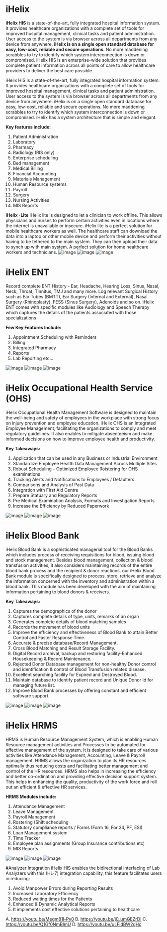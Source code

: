 # iHelix
**iHelix HIS** is a state-of-the-art, fully integrated hospital information system. It provides healthcare organizations with a complete set of tools for improved hospital management, clinical tasks and patient administration. User access to the system is via browser across all departments from any device from anywhere. **iHelix is on a single open standard database for easy, low-cost, reliable and secure operations**. No more maddening scrabbles to try to identify which system interconnection is down or compromised.
iHelix HIS is an enterprise-wide solution that provides complete patient information across all points of care to allow healthcare providers to deliver the best care possible.

iHelix HIS is a state-of-the-art, fully integrated hospital information system. It provides healthcare organizations with a complete set of tools for improved hospital management, clinical tasks and patient administration. User access to the system is via browser across all departments from any device from anywhere. iHelix is on a single open standard database for easy, low-cost, reliable and secure operations. No more maddening scrabbles to try to identify which system interconnection is down or compromised. iHelix has a system architecture that is simple and elegant.

**Key features include:**

 1. Patient Administration
 2. Laboratory
 3. Pharmacy
 4. Radiology (RIS only)
 5. Enterprise scheduling
 6. Bed management
 7. Medical Billing
 8. Financial Accounting
 9. Materials Management
 10. Human Resource systems
 11. Payroll
 12. Surgery
 13. Nursing Activities
 14. MIS Reports
 
**iHelix -Lite**
iHelix lite is designed to let a clinician to work offline. This allows physicians and nurses to perform certain activities even in locations where the internet is unavailable or insecure. iHelix lite is a perfect solution for mobile healthcare workers as well. The healthcare staff can download the data into a laptop or other mobile device and perform their activities without having to be tethered to the main system. They can then upload their data to synch up with main system. A perfect solution for home healthcare workers and technicians.
 ![image](https://user-images.githubusercontent.com/3474686/222927480-98fadc0a-0cea-4008-9f3e-5f284c4516f0.png)
 ![image](https://user-images.githubusercontent.com/3474686/222927511-83f06316-bf21-4519-b6a2-4fe1644ebb46.png)
![image](https://user-images.githubusercontent.com/3474686/222927516-e1eec0e9-754b-4bf0-b9b4-522f60b59009.png)

# iHelix ENT
Record complete ENT History - Ear, Headache, Hearing Loss, Sinus, Nasal, Neck, Throat, Tinnitus, TMJ and many more. Log relevant Surgical History such as Ear Tubes (BMTT), Ear Surgery (Internal and External), Nasal Surgery (Rhinoplasty), FESS (Sinus Surgery), Adenoids and so on. iHelix ENT comes with specific modules like Audiology and Speech Therapy which captures the details of the patients associated with those specializations

 **Few Key Features Include:**
 1. Appointment Scheduling with Reminders
 2. Billing
 3. Integrated Pharmacy
 4. Reports
 5. Lab Reporting etc…
 
![image](https://user-images.githubusercontent.com/3474686/222927596-cc480881-e6e9-4471-bd92-b3e629c148cf.png)
![image](https://user-images.githubusercontent.com/3474686/222927605-2b7f7d31-28ee-4176-8e2e-c192b5bbe52b.png)
![image](https://user-images.githubusercontent.com/3474686/222927613-5f873341-dafc-4db8-b5aa-84bda50ca68d.png)

# iHelix Occupational Health Service (OHS)
iHelix Occupational Health Management Software is designed to maintain the well-being and safety of employees in the workplace with strong focus on injury prevention and employee education. iHelix OHS is an Integrated Employee Management, facilitating the organizations to comply and meet regulatory guidelines. It also enables to mitigate absenteeism and make informed decisions on how to improve employee health and productivity.

**Key Takeaways:**

 1. Application that can be used in any Business or Industrial Environment
 2. Standardize Employee Health Data Management Across Multiple Sites
 3. Robust Scheduling – Optimized Employee Roistering for OHS examinations
 4. Tracking Alerts and Notifications to Employees / Defaulters
 5. Comparisons and Analysis of Past Data
 6. Integration with First Aid Centre
 7. Prepare Statuary and Regulatory Reports
 8. Pre Medical Examination Analysis, Formats and Investigation Reports
 9. Increase the Efficiency by Reduced Paperwork

![image](https://user-images.githubusercontent.com/3474686/222927721-6bb1cefd-dc74-405c-89ac-0b6d7206ecf0.png)
![image](https://user-images.githubusercontent.com/3474686/222927727-bf180116-3c0c-4857-b611-2ac2471b5cec.png)
![image](https://user-images.githubusercontent.com/3474686/222927733-25144570-f1c0-4f9c-8862-877427bfb7e4.png)

# iHelix Blood Bank
iHelix Blood Bank is a sophisticated managerial tool for the Blood Banks which includes process of receiving requisitions for blood, issuing blood and stock management. Besides blood management, collection & blood transfusion activities, it also considers maintaining records of the entire blood bank process and the recipient & donor reactions. our iHelix Blood Bank module is specifically designed to process, store, retrieve and analyze the information concerned with the inventory and administration within a blood bank. This module has been developed with the aim of maintaining information pertaining to blood donors & receivers.

**Key Takeaways:**
 1. Captures the demographics of the donor
 2. Captures complete details of type, units, remarks of an organ
 3. Generates complete details of blood matching samples
 4. Records the movement of blood units
 5. Improve the efficiency and effectiveness of Blood Bank to attain Better Control and Faster Response Time.
 6. Accurate & precise database/Record Management.
 7. Cross Blood Matching and Result Storage Facility.
 8. Digital Record archival, backup and restoring facility-Enhanced Housekeeping & Record Maintenance.
 9. Rejected Donor Database management for non-healthy Donor control and identification & control of Blood Transfusion related disease.
 10. Excellent searching facility for Expired and Destroyed Blood.
 11. Maintain database to identify patient record and Unique Donor Id for managing future list.
 12. Improve Blood Bank processes by offering constant and efficient software support.
 
![image](https://user-images.githubusercontent.com/3474686/222927807-e94edef2-5846-4b05-af22-29b9c94f0b65.png)
![image](https://user-images.githubusercontent.com/3474686/222927810-31e96e77-657e-423d-99d2-52c0ae408863.png)
![image](https://user-images.githubusercontent.com/3474686/222927819-ae386269-3762-460e-9823-e8f2cac6ba32.png)
 
# iHelix HRMS
HRMS is Human Resource Management System, which is enabling Human Resource management activities and Processes to be automated for effective management of the system.
It is designed to take care of various activities like Attendance Management, Accounting, Leave & Payroll management.
HRMS allows the organization to plan its HR resources optimally thus reducing costs and facilitating better management and control of the HR resources.
HRMS also helps in increasing the efficiency and better co-ordination and providing effective decision support system. This helps in enhancing the quality, productivity of the work force and roll out an efficient & effective HR services.

**HRMS Modules include:**
 1. Attendance Management
 2. Leave Management
 3. Payroll Management
 4. Rostering (Shift scheduling
 5. Statutory compliance reports / Forms (Form 16, For 24, PF, ESI)
 6. Loan Management system
 7. Time Tracker
 8. Employee plan assignments (Group Insurance contributions etc)
 9. MIS Reports
 
![image](https://user-images.githubusercontent.com/3474686/222927906-e7ef5ef9-fc4c-459e-977f-dddbbfa19456.png)
![image](https://user-images.githubusercontent.com/3474686/222927916-ba2bce2b-9a2e-4fb1-951e-da41eef17f84.png)
![image](https://user-images.githubusercontent.com/3474686/222927921-eb84e801-b1bb-4f6b-b8db-ae7d93c5f0c6.png)


#Analyzer Integration
iHelix HIS enables the bidirectional interfacing of Lab Analyzers with this (HL-7) integration capability, this feature facilitates users in reducing:

 1. Avoid Manpower Errors during Reporting Results
 2. Increased Laboratory Efficiency
 3. Reduced waiting times for the Patients
 4. Enhanced & Dynamic Analytical Reports
 5. It implements cost effective solutions pertaining to healthcare
 
 A. https://youtu.be/Megm81l-Py0
 B. https://youtu.be/j0_umGEZrDI
 C. https://youtu.be/Q1Gf0NmBImU
 D. https://youtu.be/uLFidBW2gHc



